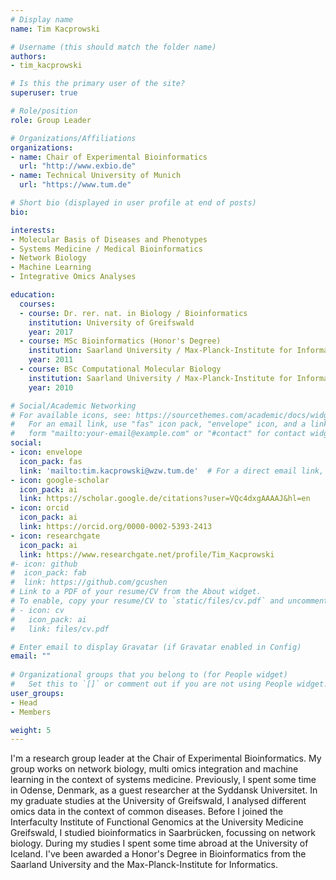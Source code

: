 ```yaml
---
# Display name
name: Tim Kacprowski

# Username (this should match the folder name)
authors:
- tim_kacprowski

# Is this the primary user of the site?
superuser: true

# Role/position
role: Group Leader

# Organizations/Affiliations
organizations:
- name: Chair of Experimental Bioinformatics
  url: "http://www.exbio.de"
- name: Technical University of Munich
  url: "https://www.tum.de"

# Short bio (displayed in user profile at end of posts)
bio:   

interests:
- Molecular Basis of Diseases and Phenotypes
- Systems Medicine / Medical Bioinformatics
- Network Biology
- Machine Learning
- Integrative Omics Analyses

education:
  courses:
  - course: Dr. rer. nat. in Biology / Bioinformatics
    institution: University of Greifswald
    year: 2017
  - course: MSc Bioinformatics (Honor's Degree)
    institution: Saarland University / Max-Planck-Institute for Informatics
    year: 2011
  - course: BSc Computational Molecular Biology
    institution: Saarland University / Max-Planck-Institute for Informatics
    year: 2010

# Social/Academic Networking
# For available icons, see: https://sourcethemes.com/academic/docs/widgets/#icons
#   For an email link, use "fas" icon pack, "envelope" icon, and a link in the
#   form "mailto:your-email@example.com" or "#contact" for contact widget.
social:
- icon: envelope
  icon_pack: fas
  link: 'mailto:tim.kacprowski@wzw.tum.de'  # For a direct email link, use "mailto:test@example.org".
- icon: google-scholar
  icon_pack: ai
  link: https://scholar.google.de/citations?user=VQc4dxgAAAAJ&hl=en
- icon: orcid
  icon_pack: ai
  link: https://orcid.org/0000-0002-5393-2413
- icon: researchgate
  icon_pack: ai
  link: https://www.researchgate.net/profile/Tim_Kacprowski
#- icon: github
#  icon_pack: fab
#  link: https://github.com/gcushen
# Link to a PDF of your resume/CV from the About widget.
# To enable, copy your resume/CV to `static/files/cv.pdf` and uncomment the lines below.  
# - icon: cv
#   icon_pack: ai
#   link: files/cv.pdf

# Enter email to display Gravatar (if Gravatar enabled in Config)
email: ""
  
# Organizational groups that you belong to (for People widget)
#   Set this to `[]` or comment out if you are not using People widget.  
user_groups:
- Head
- Members

weight: 5
---
```


I'm a research group leader at the Chair of Experimental Bioinformatics.  My
group works on network biology, multi omics integration and machine learning in
the context of systems medicine.  Previously, I spent some time in Odense,
Denmark, as a guest researcher at the Syddansk Universitet.  In my graduate
studies at the University of Greifswald, I analysed different omics data in the
context of common diseases. Before I joined the Interfaculty Institute of
Functional Genomics at the University Medicine Greifswald, I studied
bioinformatics in Saarbrücken, focussing on network biology. During my studies
I spent some time abroad at the University of Iceland. I've been awarded a Honor's
Degree in Bioinformatics from the Saarland University and the
Max-Planck-Institute for Informatics.
